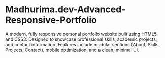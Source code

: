 # Madhurima.dev-Advanced-Responsive-Portfolio
A modern, fully responsive personal portfolio website built using HTML5 and CSS3. Designed to showcase professional skills, academic projects, and contact information. Features include modular sections (About, Skills, Projects, Contact), mobile optimization, and a clean, minimal UI.
